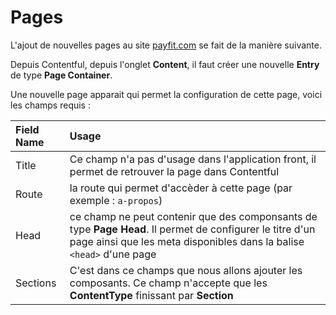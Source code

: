 # Pages

L'ajout de nouvelles pages au site [payfit.com](payfit.com) se fait de la manière suivante.

Depuis Contentful, depuis l'onglet __Content__, il faut créer une nouvelle __Entry__ de type __Page Container__.

Une nouvelle page apparait qui permet la configuration de cette page, voici les champs requis :

| Field Name    | Usage |
|:------------- |:------|
| Title         | Ce champ n'a pas d'usage dans l'application front, il permet de retrouver la page dans Contentful |
| Route         | la route qui permet d'accèder à cette page (par exemple : `a-propos`) |
| Head          | ce champ ne peut contenir que des componsants de type __Page Head__. Il permet de configurer le titre d'un page ainsi que les meta disponibles dans la balise `<head>` d'une page |
| Sections      | C'est dans ce champs que nous allons ajouter les composants. Ce champ n'accepte que les __ContentType__ finissant par __Section__  |
